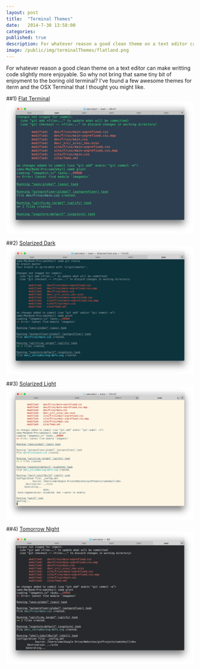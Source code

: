 ```yaml
---
layout: post
title:  "Terminal Themes"
date:   2014-7-30 13:58:00
categories: 
published: true
description: For whatever reason a good clean theme on a text editor can make writting code slightly more enjoyable.  So why not bring that same tiny bit of enjoyment to the boring old terminal?  I've found a few awesome themes for iterm and the OSX Terminal that I thought you might like.  
image: /public/img/terminalThemes/flatland.png
---
```


For whatever reason a good clean theme on a text editor can make writting code slightly more enjoyable.  So why not bring that same tiny bit of enjoyment to the boring old terminal?  I've found a few awesome themes for iterm and the OSX Terminal that I thought you might like.

##1) [Flat Terminal](https://dribbble.com/shots/1021755-Flat-UI-Terminal-Theme)
![flatTerminal](/public/img/terminalThemes/flatland.png)

##2) [Solarized Dark](http://ethanschoonover.com/solarized)
![Solarized Dark](/public/img/terminalThemes/solarizedDark.png)

##3) [Solarized Light](http://ethanschoonover.com/solarized)
![Solarized Light](/public/img/terminalThemes/solarizedLight.png)

##4) [Tomorrow Night](https://github.com/chriskempson/tomorrow-theme/blob/master/OS%20X%20Terminal/Tomorrow%20Night.terminal)
![TomorrowNightl](/public/img/terminalThemes/tomorrowNight.png)